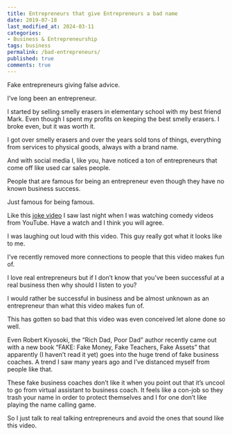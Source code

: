 ```yaml
---
title: Entrepreneurs that give Entrepreneurs a bad name
date: 2019-07-18
last_modified_at: 2024-03-11
categories:
- Business & Entrepreneurship
tags: business
permalink: /bad-entrepreneurs/
published: true
comments: true
---
```

Fake entrepreneurs giving false advice.
<!--more-->
I’ve long been an entrepreneur.

I started by selling smelly erasers in elementary school with my best friend Mark. Even though I spent my profits on keeping the best smelly erasers. I broke even, but it was worth it.

I got over smelly erasers and over the years sold tons of things, everything from services to physical goods, always with a brand name.

And with social media I, like you, have noticed a ton of entrepreneurs that come off like used car sales people.

People that are famous for being an entrepreneur even though they have no known business success.

Just famous for being famous.

Like this [joke video](https://youtu.be/MhTDp5FwfmM?si=9z0145qc32jWtwHw) I saw last night when I was watching comedy videos from YouTube. Have a watch and I think you will agree.

I was laughing out loud with this video. This guy really got what it looks like to me.

I’ve recently removed more connections to people that this video makes fun of.

I love real entrepreneurs but if I don’t know that you’ve been successful at a real business then why should I listen to you?

I would rather be successful in business and be almost unknown as an entrepreneur than what this video makes fun of.

This has gotten so bad that this video was even conceived let alone done so well.

Even Robert Kiyosoki, the “Rich Dad, Poor Dad” author recently came out with a new book “FAKE: Fake Money, Fake Teachers, Fake Assets” that apparently (I haven’t read it yet) goes into the huge trend of fake business coaches. A trend I saw many years ago and I’ve distanced myself from people like that.

These fake business coaches don’t like it when you point out that it’s uncool to go from virtual assistant to business coach. It feels like a con-job so they trash your name in order to protect themselves and I for one don’t like playing the name calling game.

So I just talk to real talking entrepreneurs and avoid the ones that sound like this video.